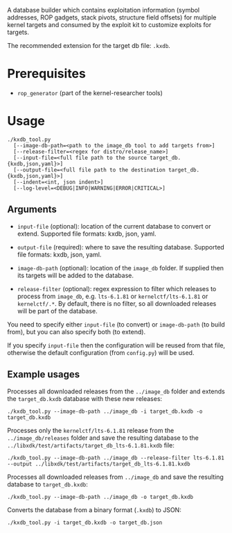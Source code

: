 A database builder which contains exploitation information (symbol addresses, ROP gadgets, stack pivots, structure field offsets) for multiple kernel targets and consumed by the exploit kit to customize exploits for targets.

The recommended extension for the target db file: `.kxdb`.

# Prerequisites

 * `rop_generator` (part of the kernel-researcher tools)

# Usage

```
./kxdb_tool.py
  [--image-db-path=<path to the image_db tool to add targets from>]
  [--release-filter=<regex for distro/release_name>]
  [--input-file=<full file path to the source target_db.{kxdb,json,yaml}>]
  [--output-file=<full file path to the destination target_db.{kxdb,json,yaml}>]
  [--indent=<int, json indent>]
  [--log-level=<DEBUG|INFO|WARNING|ERROR|CRITICAL>]
```

## Arguments

* `input-file` (optional): location of the current database to convert or extend. Supported file formats: kxdb, json, yaml.

* `output-file` (required): where to save the resulting database. Supported file formats: kxdb, json, yaml.

* `image-db-path` (optional): location of the `image_db` folder. If supplied then its targets will be added to the database.

* `release-filter` (optional): regex expression to filter which releases to process from `image_db`, e.g. `lts-6.1.81` or `kernelctf/lts-6.1.81` or `kernelctf/.*`. By default, there is no filter, so all downloaded releases will be part of the database.

You need to specify either `input-file` (to convert) or `image-db-path` (to build from), but you can also specify both (to extend).

If you specify `input-file` then the configuration will be reused from that file, otherwise the default configuration (from `config.py`) will be used.

## Example usages

Processes all downloaded releases from the `../image_db` folder and extends the `target_db.kxdb` database with these new releases:

    ./kxdb_tool.py --image-db-path ../image_db -i target_db.kxdb -o  target_db.kxdb

Processes only the `kernelctf/lts-6.1.81` release from the `../image_db/releases` folder and save the resulting database to the `../libxdk/test/artifacts/target_db_lts-6.1.81.kxdb` file:

    ./kxdb_tool.py --image-db-path ../image_db --release-filter lts-6.1.81 --output ../libxdk/test/artifacts/target_db_lts-6.1.81.kxdb


Processes all downloaded releases from `../image_db` and save the resulting database to `target_db.kxdb`:

    ./kxdb_tool.py --image-db-path ../image_db -o target_db.kxdb

Converts the database from a binary format (`.kxdb`) to JSON:

    ./kxdb_tool.py -i target_db.kxdb -o target_db.json


